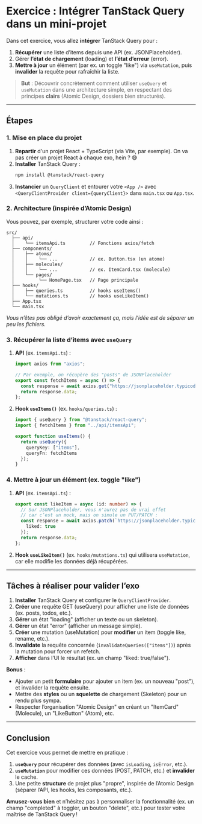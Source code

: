 # **Exercice : Intégrer TanStack Query dans un mini-projet**

Dans cet exercice, vous allez  **intégrer** TanStack Query pour :

1. **Récupérer** une liste d’items depuis une API (ex. JSONPlaceholder).  
2. Gérer **l’état de chargement** (loading) et **l’état d’erreur** (error).  
3. **Mettre à jour** un élément (par ex. un toggle "like") via `useMutation`, puis **invalider** la requête pour rafraîchir la liste.

> **But** : Découvrir concrètement comment utiliser `useQuery` et `useMutation` dans une architecture simple, en respectant des principes **clairs** (Atomic Design, dossiers bien structurés).

---

## **Étapes**

### **1. Mise en place du projet**

1. **Repartir** d'un projet React + TypeScript (via Vite, par exemple). On va pas créer un projet React à chaque exo, hein ? 😅 
2. **Installer** TanStack Query :  
   ```bash
   npm install @tanstack/react-query
   ```
3. **Instancier** un `QueryClient` et entourer votre `<App />` avec `<QueryClientProvider client={queryClient}>` dans `main.tsx` ou `App.tsx`.

### **2. Architecture (inspirée d’Atomic Design)**

Vous pouvez, par exemple, structurer votre code ainsi :

```
src/
  ├── api/
  │    └── itemsApi.ts         // Fonctions axios/fetch
  ├── components/
  │    ├── atoms/
  │    │    └── ...            // ex. Button.tsx (un atome)
  │    ├── molecules/
  │    │    └── ...            // ex. ItemCard.tsx (molecule)
  │    └── pages/
  │         └── HomePage.tsx   // Page principale
  ├── hooks/
  │    ├── queries.ts          // hooks useItems()
  │    └── mutations.ts        // hooks useLikeItem()
  ├── App.tsx
  └── main.tsx
```

*Vous n’êtes pas obligé d’avoir exactement ça, mais l’idée est de séparer un peu les fichiers.*

### **3. Récupérer la liste d’items avec `useQuery`**

1. **API** (ex. `itemsApi.ts`) :

   ```ts
   import axios from "axios";

   // Par exemple, on récupère des "posts" de JSONPlaceholder
   export const fetchItems = async () => {
     const response = await axios.get("https://jsonplaceholder.typicode.com/posts?limit=5");
     return response.data;
   };
   ```

2. **Hook `useItems()`** (ex. `hooks/queries.ts`) :

   ```ts
   import { useQuery } from "@tanstack/react-query";
   import { fetchItems } from "../api/itemsApi";

   export function useItems() {
     return useQuery({
       queryKey: ["items"],
       queryFn: fetchItems
     });
   }
   ```

### **4. Mettre à jour un élément (ex. toggle "like")**

1. **API** (ex. `itemsApi.ts`) :

   ```ts
   export const likeItem = async (id: number) => {
     // Sur JSONPlaceholder, vous n'aurez pas de vrai effet 
     // car c’est un mock, mais on simule un PUT/PATCH :
     const response = await axios.patch(`https://jsonplaceholder.typicode.com/posts/${id}`, {
       liked: true
     });
     return response.data;
   };
   ```

2. **Hook `useLikeItem()`** (ex. `hooks/mutations.ts`) qui utilisera `useMutation`, car elle modifie les données déjà récupérées.

---

## **Tâches à réaliser pour valider l’exo**

1. **Installer** TanStack Query et configurer le `QueryClientProvider`.  
2. **Créer** une requête GET (useQuery) pour afficher une liste de données (ex. posts, todos, etc.).  
3. **Gérer** un état "loading" (afficher un texte ou un skeleton).  
4. **Gérer** un état "error" (afficher un message simple).  
5. **Créer** une mutation (useMutation) pour **modifier** un item (toggle like, rename, etc.).  
6. **Invalidate** la requête concernée (`invalidateQueries(["items"])`) après la mutation pour forcer un refetch.  
7. **Afficher** dans l’UI le résultat (ex. un champ "liked: true/false").

**Bonus** :

- Ajouter un petit **formulaire** pour ajouter un item (ex. un nouveau "post"), et invalider la requête ensuite.  
- Mettre des **styles** ou un **squelette** de chargement (Skeleton) pour un rendu plus sympa.  
- Respecter l’organisation "Atomic Design" en créant un "ItemCard" (Molecule), un "LikeButton" (Atom), etc.

---

## **Conclusion**

Cet exercice vous permet de mettre en pratique :

1. **`useQuery`** pour récupérer des données (avec `isLoading`, `isError`, etc.).  
2. **`useMutation`** pour modifier ces données (POST, PATCH, etc.) et **invalider** le cache.  
3. Une petite **structure** de projet plus "propre", inspirée de l’Atomic Design (séparer l’API, les hooks, les composants, etc.).  

**Amusez-vous bien** et n’hésitez pas à personnaliser la fonctionnalité (ex. un champ "completed" à toggler, un bouton "delete", etc.) pour tester votre maîtrise de TanStack Query !